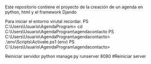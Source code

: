 Este repositorio contiene el proyecto de la creación de un agenda en python, html y el framework Djando

Para iniciar el entorno virutal recordar. 
PS C:\Users\Usuario\AgendaProgram> cd C:\Users\Usuario\AgendaProgram\agendacontacto
PS C:\Users\Usuario\AgendaProgram\agendacontacto> .\env\Scripts\Activate.ps1
(env) PS C:\Users\Usuario\AgendaProgram\agendacontacto> 

Reiniciar servidor python manage.py runserver 8080 #Reiniciar server
